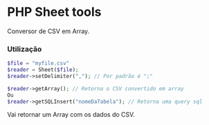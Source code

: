# PHP Sheet tools

Conversor de CSV em Array.

### Utilização

```php
$file = "myfile.csv"
$reader = Sheet($file);
$reader->setDelimiter(","); // Por padrão é ";"

$reader->getArray(); // Retorna o CSV convertido em array
Ou
$reader->getSQLInsert("nomeDaTabela"); // Retorna uma query sql

```
Vai retornar um Array com os dados do CSV. 
